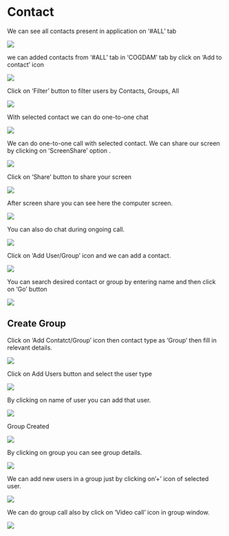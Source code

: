 # Contact

We can see all contacts present in application on ‘\#ALL’ tab

![](../.gitbook/assets/image%20%2848%29.png)

we can added contacts from ‘\#ALL’ tab in ‘COGDAM’ tab by click on ‘Add to contact’ icon

![](../.gitbook/assets/image%20%2862%29.png)

Click on ‘Filter’ button to filter users by Contacts, Groups, All

![](../.gitbook/assets/image%20%2872%29.png)

With selected contact we can do one-to-one chat

![](../.gitbook/assets/image%20%2812%29.png)

We can do one-to-one call with selected contact. We can share our screen by clicking on ‘ScreenShare’ option .

![](../.gitbook/assets/image%20%285%29.png)

Click on ‘Share’ button to share your screen

![](../.gitbook/assets/image%20%2842%29.png)

After screen share you can see here the computer screen.

![](../.gitbook/assets/image%20%2843%29.png)

You can also do chat during ongoing call.

![](../.gitbook/assets/image%20%2880%29.png)

Click on ‘Add User/Group’ icon and we can add a contact.

![](../.gitbook/assets/image%20%282%29.png)

You can search desired contact or group by entering name and then click on ‘Go’ button

![](../.gitbook/assets/image%20%2870%29.png)

##  **Create Group**

Click on ‘Add Contatct/Group’ icon then contact type as ‘Group’ then fill in relevant details.

![](../.gitbook/assets/image%20%2879%29.png)

Click on Add Users button and select the user type

![](../.gitbook/assets/image%20%2823%29.png)

By clicking on name of user you can add that user.

![](../.gitbook/assets/image%20%2863%29.png)

Group Created

![](../.gitbook/assets/image.png)

By clicking on group you can see group details.

![](../.gitbook/assets/image%20%2889%29.png)

We can add new users in a group just by clicking on’+’ icon of selected user.

![](../.gitbook/assets/image%20%2854%29.png)

We can do group call also by click on ‘Video call’ icon in group window.

![](../.gitbook/assets/image%20%284%29.png)





